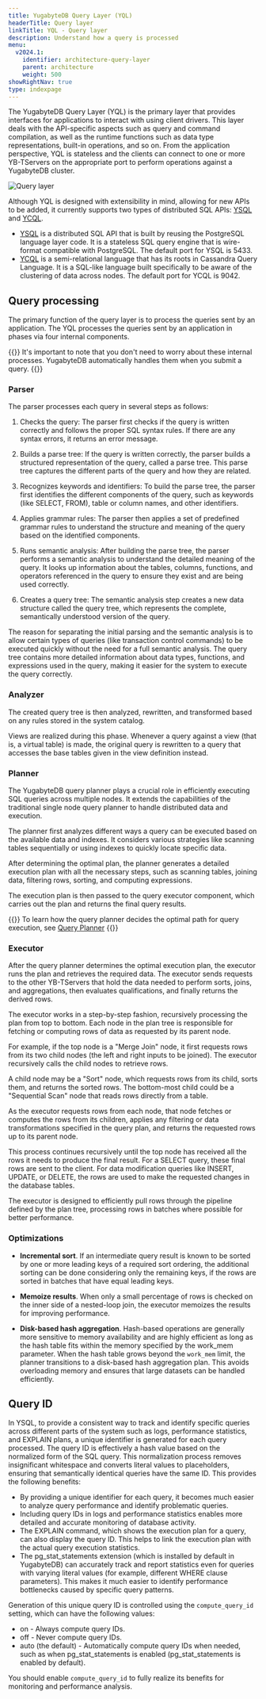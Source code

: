 ```yaml
---
title: YugabyteDB Query Layer (YQL)
headerTitle: Query layer
linkTitle: YQL - Query layer
description: Understand how a query is processed
menu:
  v2024.1:
    identifier: architecture-query-layer
    parent: architecture
    weight: 500
showRightNav: true
type: indexpage
---
```



The YugabyteDB Query Layer (YQL) is the primary layer that provides interfaces for applications to interact with using client drivers. This layer deals with the API-specific aspects such as query and command compilation, as well as the runtime functions such as data type representations, built-in operations, and so on. From the application perspective, YQL is stateless and the clients can connect to one or more YB-TServers on the appropriate port to perform operations against a YugabyteDB cluster.

![Query layer](/images/architecture/query_layer.png)

Although YQL is designed with extensibility in mind, allowing for new APIs to be added, it currently supports two types of distributed SQL APIs: [YSQL](../../api/ysql/) and [YCQL](../../api/ycql/).

- [YSQL](../../api/ysql/) is a distributed SQL API that is built by reusing the PostgreSQL language layer code. It is a stateless SQL query engine that is wire-format compatible with PostgreSQL. The default port for YSQL is 5433.
- [YCQL](../../api/ycql/) is a semi-relational language that has its roots in Cassandra Query Language. It is a SQL-like language built specifically to be aware of the clustering of data across nodes. The default port for YCQL is 9042.

## Query processing

The primary function of the query layer is to process the queries sent by an application. The YQL processes the queries sent by an application in phases via four internal components.

{{<tip>}}
It's important to note that you don't need to worry about these internal processes. YugabyteDB automatically handles them when you submit a query.
{{</tip>}}

### Parser

The parser processes each query in several steps as follows:

1. Checks the query: The parser first checks if the query is written correctly and follows the proper SQL syntax rules. If there are any syntax errors, it returns an error message.

1. Builds a parse tree: If the query is written correctly, the parser builds a structured representation of the query, called a parse tree. This parse tree captures the different parts of the query and how they are related.

1. Recognizes keywords and identifiers: To build the parse tree, the parser first identifies the different components of the query, such as keywords (like SELECT, FROM), table or column names, and other identifiers.

1. Applies grammar rules: The parser then applies a set of predefined grammar rules to understand the structure and meaning of the query based on the identified components.

1. Runs semantic analysis: After building the parse tree, the parser performs a semantic analysis to understand the detailed meaning of the query. It looks up information about the tables, columns, functions, and operators referenced in the query to ensure they exist and are being used correctly.

1. Creates a query tree: The semantic analysis step creates a new data structure called the query tree, which represents the complete, semantically understood version of the query.

The reason for separating the initial parsing and the semantic analysis is to allow certain types of queries (like transaction control commands) to be executed quickly without the need for a full semantic analysis. The query tree contains more detailed information about data types, functions, and expressions used in the query, making it easier for the system to execute the query correctly.

### Analyzer

The created query tree is then analyzed, rewritten, and transformed based on any rules stored in the system catalog.

Views are realized during this phase. Whenever a query against a view (that is, a virtual table) is made, the original query is rewritten to a query that accesses the base tables given in the view definition instead.

### Planner

The YugabyteDB query planner plays a crucial role in efficiently executing SQL queries across multiple nodes. It extends the capabilities of the traditional single node query planner to handle distributed data and execution.

The planner first analyzes different ways a query can be executed based on the available data and indexes. It considers various strategies like scanning tables sequentially or using indexes to quickly locate specific data.

After determining the optimal plan, the planner generates a detailed execution plan with all the necessary steps, such as scanning tables, joining data, filtering rows, sorting, and computing expressions.

The execution plan is then passed to the query executor component, which carries out the plan and returns the final query results.

{{<lead link="./planner-optimizer/">}}
To learn how the query planner decides the optimal path for query execution, see [Query Planner](./planner-optimizer/)
{{</lead>}}

### Executor

After the query planner determines the optimal execution plan, the executor runs the plan and retrieves the required data. The executor sends requests to the other YB-TServers that hold the data needed to perform sorts, joins, and aggregations, then evaluates qualifications, and finally returns the derived rows.

The executor works in a step-by-step fashion, recursively processing the plan from top to bottom. Each node in the plan tree is responsible for fetching or computing rows of data as requested by its parent node.

For example, if the top node is a "Merge Join" node, it first requests rows from its two child nodes (the left and right inputs to be joined). The executor recursively calls the child nodes to retrieve rows.

A child node may be a "Sort" node, which requests rows from its child, sorts them, and returns the sorted rows. The bottom-most child could be a "Sequential Scan" node that reads rows directly from a table.

As the executor requests rows from each node, that node fetches or computes the rows from its children, applies any filtering or data transformations specified in the query plan, and returns the requested rows up to its parent node.

This process continues recursively until the top node has received all the rows it needs to produce the final result. For a SELECT query, these final rows are sent to the client. For data modification queries like INSERT, UPDATE, or DELETE, the rows are used to make the requested changes in the database tables.

The executor is designed to efficiently pull rows through the pipeline defined by the plan tree, processing rows in batches where possible for better performance.

### Optimizations

- **Incremental sort**. If an intermediate query result is known to be sorted by one or more leading keys of a required sort ordering, the additional sorting can be done considering only the remaining keys, if the rows are sorted in batches that have equal leading keys.

- **Memoize results**. When only a small percentage of rows is checked on the inner side of a nested-loop join, the executor memoizes the results for improving performance.

- **Disk-based hash aggregation**. Hash-based operations are generally more sensitive to memory availability and are highly efficient as long as the hash table fits within the memory specified by the work_mem parameter. When the hash table grows beyond the `work_mem` limit, the planner transitions to a disk-based hash aggregation plan. This avoids overloading memory and ensures that large datasets can be handled efficiently.

## Query ID

In YSQL, to provide a consistent way to track and identify specific queries across different parts of the system such as logs, performance statistics, and EXPLAIN plans, a unique identifier is generated for each query processed. The query ID is effectively a hash value based on the normalized form of the SQL query. This normalization process removes insignificant whitespace and converts literal values to placeholders, ensuring that semantically identical queries have the same ID. This provides the following benefits:

- By providing a unique identifier for each query, it becomes much easier to analyze query performance and identify problematic queries.
- Including query IDs in logs and performance statistics enables more detailed and accurate monitoring of database activity.
- The EXPLAIN command, which shows the execution plan for a query, can also display the query ID. This helps to link the execution plan with the actual query execution statistics.
- The pg_stat_statements extension (which is installed by default in YugabyteDB) can accurately track and report statistics even for queries with varying literal values (for example, different WHERE clause parameters). This makes it much easier to identify performance bottlenecks caused by specific query patterns.

Generation of this unique query ID is controlled using the `compute_query_id` setting, which can have the following values:

- on - Always compute query IDs.
- off - Never compute query IDs.
- auto (the default) - Automatically compute query IDs when needed, such as when pg_stat_statements is enabled (pg_stat_statements is enabled by default).

You should enable `compute_query_id` to fully realize its benefits for monitoring and performance analysis.
